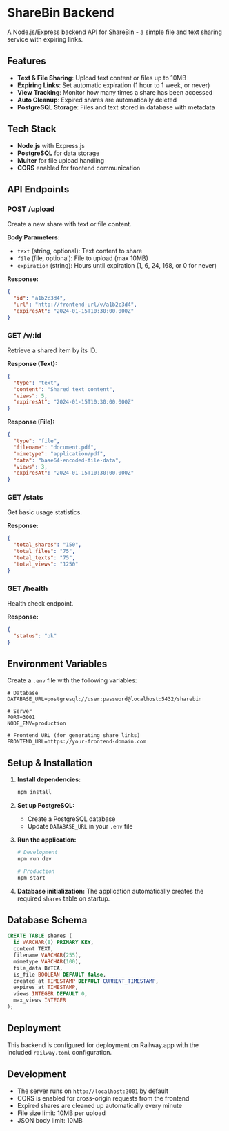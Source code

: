 # ShareBin Backend

A Node.js/Express backend API for ShareBin - a simple file and text sharing service with expiring links.

## Features

- **Text & File Sharing**: Upload text content or files up to 10MB
- **Expiring Links**: Set automatic expiration (1 hour to 1 week, or never)
- **View Tracking**: Monitor how many times a share has been accessed
- **Auto Cleanup**: Expired shares are automatically deleted
- **PostgreSQL Storage**: Files and text stored in database with metadata

## Tech Stack

- **Node.js** with Express.js
- **PostgreSQL** for data storage
- **Multer** for file upload handling
- **CORS** enabled for frontend communication

## API Endpoints

### POST /upload
Create a new share with text or file content.

**Body Parameters:**
- `text` (string, optional): Text content to share
- `file` (file, optional): File to upload (max 10MB)
- `expiration` (string): Hours until expiration (1, 6, 24, 168, or 0 for never)

**Response:**
```json
{
  "id": "a1b2c3d4",
  "url": "http://frontend-url/v/a1b2c3d4",
  "expiresAt": "2024-01-15T10:30:00.000Z"
}
```

### GET /v/:id
Retrieve a shared item by its ID.

**Response (Text):**
```json
{
  "type": "text",
  "content": "Shared text content",
  "views": 5,
  "expiresAt": "2024-01-15T10:30:00.000Z"
}
```

**Response (File):**
```json
{
  "type": "file",
  "filename": "document.pdf",
  "mimetype": "application/pdf",
  "data": "base64-encoded-file-data",
  "views": 3,
  "expiresAt": "2024-01-15T10:30:00.000Z"
}
```

### GET /stats
Get basic usage statistics.

**Response:**
```json
{
  "total_shares": "150",
  "total_files": "75",
  "total_texts": "75",
  "total_views": "1250"
}
```

### GET /health
Health check endpoint.

**Response:**
```json
{
  "status": "ok"
}
```

## Environment Variables

Create a `.env` file with the following variables:

```env
# Database
DATABASE_URL=postgresql://user:password@localhost:5432/sharebin

# Server
PORT=3001
NODE_ENV=production

# Frontend URL (for generating share links)
FRONTEND_URL=https://your-frontend-domain.com
```

## Setup & Installation

1. **Install dependencies:**
   ```bash
   npm install
   ```

2. **Set up PostgreSQL:**
   - Create a PostgreSQL database
   - Update `DATABASE_URL` in your `.env` file

3. **Run the application:**
   ```bash
   # Development
   npm run dev

   # Production
   npm start
   ```

4. **Database initialization:**
   The application automatically creates the required `shares` table on startup.

## Database Schema

```sql
CREATE TABLE shares (
  id VARCHAR(8) PRIMARY KEY,
  content TEXT,
  filename VARCHAR(255),
  mimetype VARCHAR(100),
  file_data BYTEA,
  is_file BOOLEAN DEFAULT false,
  created_at TIMESTAMP DEFAULT CURRENT_TIMESTAMP,
  expires_at TIMESTAMP,
  views INTEGER DEFAULT 0,
  max_views INTEGER
);
```

## Deployment

This backend is configured for deployment on Railway.app with the included `railway.toml` configuration.

## Development

- The server runs on `http://localhost:3001` by default
- CORS is enabled for cross-origin requests from the frontend
- Expired shares are cleaned up automatically every minute
- File size limit: 10MB per upload
- JSON body limit: 10MB